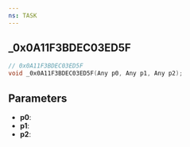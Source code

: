 ```yaml
---
ns: TASK
---
```

## _0x0A11F3BDEC03ED5F

```c
// 0x0A11F3BDEC03ED5F
void _0x0A11F3BDEC03ED5F(Any p0, Any p1, Any p2);
```

## Parameters
* **p0**:
* **p1**:
* **p2**:
